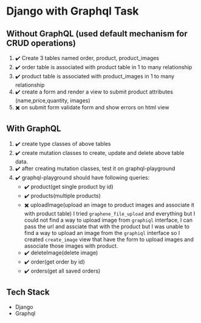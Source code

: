 # Django with Graphql Task 

## Without GraphQL (used default mechanism for CRUD operations)
1. ✔️ Create 3 tables named order, product, product_images
2. ✔️ order table is associated with product table in 1 to many relationship
3. ✔️ product table is associated with product_images in 1 to many relationship
3. ✔️ create a form and render a view to submit product attributes (name,price,quantity, images)
4. ✖️ on submit form validate form and show errors on html view

## With GraphQL
1. ✔️ create type classes of above tables
2. ✔️ create mutation classes to create, update and delete above table data.
3. ✔️ after creating mutation classes, test it on graphql-playground
4. ✔️ graphql-playground should have following queries:
    - ✔️ product(get single product by id)
    - ✔️ products(multiple products)
    - ✖️ uploadImage(upload an image to product images and associate it with product table)
      I tried `graphene_file_upload` and everything but I could not find a way to upload image from `graphiql` interface,
      I can pass the url and assciate that with the product but I was unable to find a way to upload an image from the `graphiql` interface
      so I created `create_image` view that have the form to upload images and associate those images with product.
    - ✔️ deleteImage(delete image)
    - ✔️ order(get order by id)
    - ✔️ orders(get all saved orders)


## Tech Stack
- Django
- Graphql
